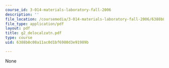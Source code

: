 ```yaml
---
course_id: 3-014-materials-laboratory-fall-2006
description: ''
file_location: /coursemedia/3-014-materials-laboratory-fall-2006/6388b8c08a11ac0d1bf6980d3e91989b_g2_delocalzatn.pdf
file_type: application/pdf
layout: pdf
title: g2_delocalzatn.pdf
type: course
uid: 6388b8c08a11ac0d1bf6980d3e91989b

---
```

None